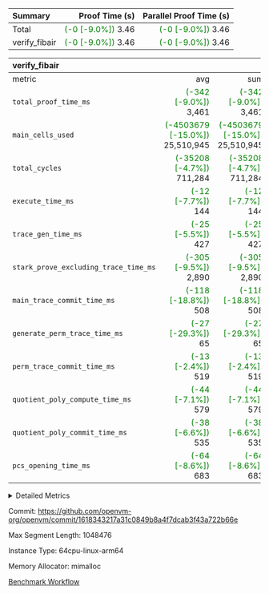| Summary | Proof Time (s) | Parallel Proof Time (s) |
|:---|---:|---:|
| Total | <span style='color: green'>(-0 [-9.0%])</span> 3.46 | <span style='color: green'>(-0 [-9.0%])</span> 3.46 |
| verify_fibair | <span style='color: green'>(-0 [-9.0%])</span> 3.46 | <span style='color: green'>(-0 [-9.0%])</span> 3.46 |


| verify_fibair |||||
|:---|---:|---:|---:|---:|
|metric|avg|sum|max|min|
| `total_proof_time_ms ` | <span style='color: green'>(-342 [-9.0%])</span> 3,461 | <span style='color: green'>(-342 [-9.0%])</span> 3,461 | <span style='color: green'>(-342 [-9.0%])</span> 3,461 | <span style='color: green'>(-342 [-9.0%])</span> 3,461 |
| `main_cells_used     ` | <span style='color: green'>(-4503679 [-15.0%])</span> 25,510,945 | <span style='color: green'>(-4503679 [-15.0%])</span> 25,510,945 | <span style='color: green'>(-4503679 [-15.0%])</span> 25,510,945 | <span style='color: green'>(-4503679 [-15.0%])</span> 25,510,945 |
| `total_cycles        ` | <span style='color: green'>(-35208 [-4.7%])</span> 711,284 | <span style='color: green'>(-35208 [-4.7%])</span> 711,284 | <span style='color: green'>(-35208 [-4.7%])</span> 711,284 | <span style='color: green'>(-35208 [-4.7%])</span> 711,284 |
| `execute_time_ms     ` | <span style='color: green'>(-12 [-7.7%])</span> 144 | <span style='color: green'>(-12 [-7.7%])</span> 144 | <span style='color: green'>(-12 [-7.7%])</span> 144 | <span style='color: green'>(-12 [-7.7%])</span> 144 |
| `trace_gen_time_ms   ` | <span style='color: green'>(-25 [-5.5%])</span> 427 | <span style='color: green'>(-25 [-5.5%])</span> 427 | <span style='color: green'>(-25 [-5.5%])</span> 427 | <span style='color: green'>(-25 [-5.5%])</span> 427 |
| `stark_prove_excluding_trace_time_ms` | <span style='color: green'>(-305 [-9.5%])</span> 2,890 | <span style='color: green'>(-305 [-9.5%])</span> 2,890 | <span style='color: green'>(-305 [-9.5%])</span> 2,890 | <span style='color: green'>(-305 [-9.5%])</span> 2,890 |
| `main_trace_commit_time_ms` | <span style='color: green'>(-118 [-18.8%])</span> 508 | <span style='color: green'>(-118 [-18.8%])</span> 508 | <span style='color: green'>(-118 [-18.8%])</span> 508 | <span style='color: green'>(-118 [-18.8%])</span> 508 |
| `generate_perm_trace_time_ms` | <span style='color: green'>(-27 [-29.3%])</span> 65 | <span style='color: green'>(-27 [-29.3%])</span> 65 | <span style='color: green'>(-27 [-29.3%])</span> 65 | <span style='color: green'>(-27 [-29.3%])</span> 65 |
| `perm_trace_commit_time_ms` | <span style='color: green'>(-13 [-2.4%])</span> 519 | <span style='color: green'>(-13 [-2.4%])</span> 519 | <span style='color: green'>(-13 [-2.4%])</span> 519 | <span style='color: green'>(-13 [-2.4%])</span> 519 |
| `quotient_poly_compute_time_ms` | <span style='color: green'>(-44 [-7.1%])</span> 579 | <span style='color: green'>(-44 [-7.1%])</span> 579 | <span style='color: green'>(-44 [-7.1%])</span> 579 | <span style='color: green'>(-44 [-7.1%])</span> 579 |
| `quotient_poly_commit_time_ms` | <span style='color: green'>(-38 [-6.6%])</span> 535 | <span style='color: green'>(-38 [-6.6%])</span> 535 | <span style='color: green'>(-38 [-6.6%])</span> 535 | <span style='color: green'>(-38 [-6.6%])</span> 535 |
| `pcs_opening_time_ms ` | <span style='color: green'>(-64 [-8.6%])</span> 683 | <span style='color: green'>(-64 [-8.6%])</span> 683 | <span style='color: green'>(-64 [-8.6%])</span> 683 | <span style='color: green'>(-64 [-8.6%])</span> 683 |



<details>
<summary>Detailed Metrics</summary>

|  | verify_program_compile_ms | total_cells | stark_prove_excluding_trace_time_ms | quotient_poly_compute_time_ms | quotient_poly_commit_time_ms | perm_trace_commit_time_ms | pcs_opening_time_ms | main_trace_commit_time_ms |
| --- | --- | --- | --- | --- | --- | --- | --- |
|  | 4 | 65,536 | 66 | 3 | 13 | 0 | 31 | 17 | 

| air_name | rows | quotient_deg | main_cols | interactions | constraints | cells |
| --- | --- | --- | --- | --- | --- | --- |
| AccessAdapterAir<2> |  | 4 |  | 5 | 12 |  | 
| AccessAdapterAir<4> |  | 4 |  | 5 | 12 |  | 
| AccessAdapterAir<8> |  | 4 |  | 5 | 12 |  | 
| FibonacciAir | 32,768 | 1 | 2 |  | 5 | 65,536 | 
| FriReducedOpeningAir |  | 4 |  | 35 | 59 |  | 
| NativePoseidon2Air<BabyBearParameters>, 1> |  | 4 |  | 31 | 302 |  | 
| PhantomAir |  | 4 |  | 3 | 4 |  | 
| ProgramAir |  | 1 |  | 1 | 4 |  | 
| VariableRangeCheckerAir |  | 1 |  | 1 | 4 |  | 
| VmAirWrapper<BranchNativeAdapterAir, BranchEqualCoreAir<1> |  | 2 |  | 11 | 23 |  | 
| VmAirWrapper<JalNativeAdapterAir, JalCoreAir> |  | 4 |  | 7 | 6 |  | 
| VmAirWrapper<NativeAdapterAir<2, 0>, PublicValuesCoreAir> |  | 4 |  | 11 | 22 |  | 
| VmAirWrapper<NativeAdapterAir<2, 1>, FieldArithmeticCoreAir> |  | 4 |  | 15 | 23 |  | 
| VmAirWrapper<NativeLoadStoreAdapterAir<1>, NativeLoadStoreCoreAir<1> |  | 4 |  | 15 | 20 |  | 
| VmAirWrapper<NativeLoadStoreAdapterAir<4>, NativeLoadStoreCoreAir<4> |  | 4 |  | 15 | 20 |  | 
| VmAirWrapper<NativeVectorizedAdapterAir<4>, FieldExtensionCoreAir> |  | 4 |  | 15 | 23 |  | 
| VmConnectorAir |  | 4 |  | 3 | 8 |  | 
| VolatileBoundaryAir |  | 4 |  | 4 | 16 |  | 

| group | trace_gen_time_ms | total_proof_time_ms | total_cycles | total_cells | stark_prove_excluding_trace_time_ms | quotient_poly_compute_time_ms | quotient_poly_commit_time_ms | perm_trace_commit_time_ms | pcs_opening_time_ms | main_trace_commit_time_ms | main_cells_used | generate_perm_trace_time_ms | execute_time_ms |
| --- | --- | --- | --- | --- | --- | --- | --- | --- | --- | --- | --- | --- | --- |
| verify_fibair | 427 | 3,461 | 711,284 | 72,898,584 | 2,890 | 579 | 535 | 519 | 683 | 508 | 25,510,945 | 65 | 144 | 

| group | air_name | rows | prep_cols | perm_cols | main_cols | cells |
| --- | --- | --- | --- | --- | --- | --- |
| verify_fibair | AccessAdapterAir<2> | 131,072 |  | 16 | 11 | 3,538,944 | 
| verify_fibair | AccessAdapterAir<4> | 65,536 |  | 16 | 13 | 1,900,544 | 
| verify_fibair | AccessAdapterAir<8> | 32,768 |  | 16 | 17 | 1,081,344 | 
| verify_fibair | FriReducedOpeningAir | 512 |  | 76 | 64 | 71,680 | 
| verify_fibair | NativePoseidon2Air<BabyBearParameters>, 1> | 8,192 |  | 36 | 348 | 3,145,728 | 
| verify_fibair | PhantomAir | 16,384 |  | 8 | 6 | 229,376 | 
| verify_fibair | ProgramAir | 8,192 |  | 8 | 10 | 147,456 | 
| verify_fibair | VariableRangeCheckerAir | 262,144 | 2 | 8 | 1 | 2,359,296 | 
| verify_fibair | VmAirWrapper<BranchNativeAdapterAir, BranchEqualCoreAir<1> | 262,144 |  | 28 | 23 | 13,369,344 | 
| verify_fibair | VmAirWrapper<JalNativeAdapterAir, JalCoreAir> | 32,768 |  | 12 | 10 | 720,896 | 
| verify_fibair | VmAirWrapper<NativeAdapterAir<2, 1>, FieldArithmeticCoreAir> | 524,288 |  | 20 | 30 | 26,214,400 | 
| verify_fibair | VmAirWrapper<NativeLoadStoreAdapterAir<1>, NativeLoadStoreCoreAir<1> | 262,144 |  | 36 | 25 | 15,990,784 | 
| verify_fibair | VmAirWrapper<NativeLoadStoreAdapterAir<4>, NativeLoadStoreCoreAir<4> | 16,384 |  | 36 | 34 | 1,146,880 | 
| verify_fibair | VmAirWrapper<NativeVectorizedAdapterAir<4>, FieldExtensionCoreAir> | 8,192 |  | 20 | 40 | 491,520 | 
| verify_fibair | VmConnectorAir | 2 | 1 | 8 | 4 | 24 | 
| verify_fibair | VolatileBoundaryAir | 131,072 |  | 8 | 11 | 2,490,368 | 

</details>


Commit: https://github.com/openvm-org/openvm/commit/1618343217a31c0849b8a4f7dcab3f43a722b66e

Max Segment Length: 1048476

Instance Type: 64cpu-linux-arm64

Memory Allocator: mimalloc

[Benchmark Workflow](https://github.com/openvm-org/openvm/actions/runs/12731039808)

